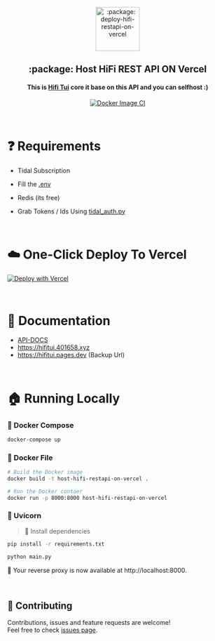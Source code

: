 <p align="center">
 <img width="100px" src="https://sachinsenal0x64.github.io/picx-images-hosting/favicon512x512-vercel-typescript-express-api.58o5ubszquf4.webp" align="center" alt=":package: deploy-hifi-restapi-on-vercel" />
 <h2 align="center">:package: Host HiFi REST API ON Vercel</h2>
</p>

<div align="center">
 
   #### This is [Hifi Tui](https://github.com/sachinsenal0x64/hifi-tui) core it base on this API and you can selfhost :)
 
   [![Docker Image CI](https://github.com/sachinsenal0x64/host-hifi-restapi-on-vercel/actions/workflows/docker-image.yml/badge.svg)](https://github.com/sachinsenal0x64/host-hifi-restapi-on-vercel/actions/workflows/docker-image.yml)
 
 </div>

<br>

# ❓ Requirements

- Tidal Subscription

- Fill the [.env](https://github.com/sachinsenal0x64/host-hifi-restapi-on-vercel/blob/main/src/.env-example)

- Redis (its free)

- Grab Tokens / Ids Using [tidal_auth.py](https://github.com/sachinsenal0x64/hifi-tui/blob/main/tidal_auth/)

<br>

# ☁️ One-Click Deploy To Vercel

[![Deploy with Vercel](https://vercel.com/button)](https://vercel.com/new/clone?repository-url=https%3A%2F%2Fgithub.com%2Fsachinsenal0x64%2Fhost-hifi-restapi-on-vercel%2Ftree%2Fmain%2Fpython%2FHifiAPI&demo-title=HifiAPI%20%2B%20Vercel&demo-description=Use%20HifiAPI%202%20on%20Vercel%20with%20Serverless%20Functions%20using%20the%20Python%20Runtime.&demo-url=https%3A%2F%2FHifiAPI.vercel.app%2F&demo-image=https://sachinsenal0x64.github.io/picx-images-hosting/cover.5gnodmhum874.webp)

<br>

# 📄 Documentation

- [API-DOCS](https://github.com/sachinsenal0x64/hifi-tui?tab=readme-ov-file#-api-documentation)
- https://hifitui.401658.xyz
- https://hifitui.pages.dev (Backup Url)

<br>

# 🏠 Running Locally

### 🐳 Docker Compose

```bash
docker-compose up
```

### 🐳 Docker File

```bash
# Build the Docker image
docker build -t host-hifi-restapi-on-vercel .

# Run the Docker contaer
docker run -p 8000:8000 host-hifi-restapi-on-vercel

```

### 🦄 Uvicorn
> 🐉 Install dependencies

```bash
pip install -r requirements.txt
```

```bash
python main.py
```
🎉 Your reverse proxy is now available at http://localhost:8000.

<br>

## 🤝 Contributing
Contributions, issues and feature requests are welcome!<br />Feel free to check [issues page](https://github.com/sachinsenal0x64/host-hifi-restapi-on-vercel/issues).

